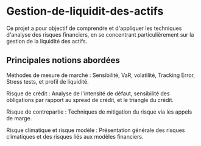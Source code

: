 # Gestion-de-liquidit-des-actifs
Ce projet a pour objectif de comprendre et d'appliquer les techniques d'analyse des risques financiers, en se concentrant particulièrement sur la gestion de la liquidité des actifs.

## Principales notions abordées

Méthodes de mesure de marché : Sensibilité, VaR, volatilité, Tracking Error, Stress tests, et profil de liquidité.

Risque de crédit : Analyse de l'intensité de défaut, sensibilité des obligations par rapport au spread de crédit, et le triangle du crédit.

Risque de contrepartie : Techniques de mitigation du risque via les appels de marge.

Risque climatique et risque modèle : Présentation générale des risques climatiques et des risques liés aux modèles financiers.
